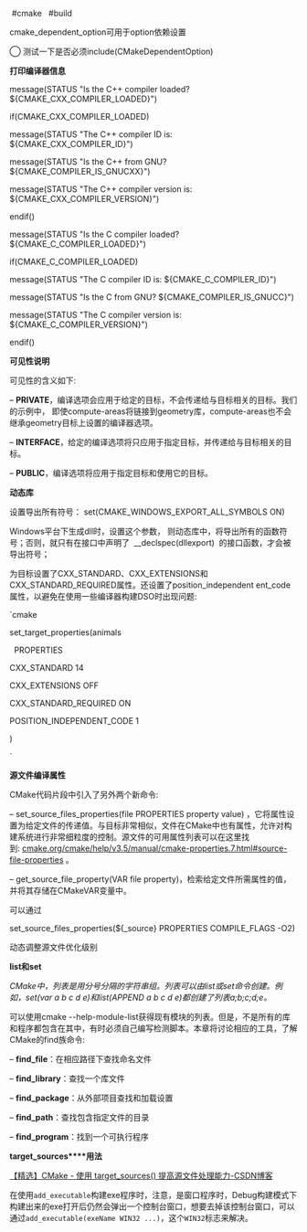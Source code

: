  #cmake   #build  

cmake_dependent_option可用于option依赖设置

◯ 测试一下是否必须include(CMakeDependentOption)

**打印编译器信息**

  

message(STATUS "Is the C++ compiler loaded? ${CMAKE_CXX_COMPILER_LOADED}")

if(CMAKE_CXX_COMPILER_LOADED)

message(STATUS "The C++ compiler ID is: ${CMAKE_CXX_COMPILER_ID}")

message(STATUS "Is the C++ from GNU? ${CMAKE_COMPILER_IS_GNUCXX}")

message(STATUS "The C++ compiler version is: ${CMAKE_CXX_COMPILER_VERSION}")

endif()

message(STATUS "Is the C compiler loaded? ${CMAKE_C_COMPILER_LOADED}")

if(CMAKE_C_COMPILER_LOADED)

message(STATUS "The C compiler ID is: ${CMAKE_C_COMPILER_ID}")

message(STATUS "Is the C from GNU? ${CMAKE_COMPILER_IS_GNUCC}")

message(STATUS "The C compiler version is: ${CMAKE_C_COMPILER_VERSION}")

endif()

  

**可见性说明**

可见性的含义如下:

– **PRIVATE**，编译选项会应用于给定的目标，不会传递给与目标相关的目标。我们的示例中， 即使compute-areas将链接到geometry库，compute-areas也不会继承geometry目标上设置的编译器选项。

– **INTERFACE**，给定的编译选项将只应用于指定目标，并传递给与目标相关的目标。

– **PUBLIC**，编译选项将应用于指定目标和使用它的目标。

**动态库**

设置导出所有符号： set(CMAKE_WINDOWS_EXPORT_ALL_SYMBOLS ON)  

Windows平台下生成dll时，设置这个参数， 则动态库中，将导出所有的函数符号；否则，就只有在接口中声明了  __declspec(dllexport)  的接口函数，才会被导出符号；

为目标设置了CXX_STANDARD、CXX_EXTENSIONS和CXX_STANDARD_REQUIRED属性。还设置了position_independent ent_code属性，以避免在使用一些编译器构建DSO时出现问题:

  

`cmake

set_target_properties(animals

  PROPERTIES

CXX_STANDARD 14

CXX_EXTENSIONS OFF

CXX_STANDARD_REQUIRED ON

POSITION_INDEPENDENT_CODE 1

)

`

  

**源文件编译属性**

CMake代码片段中引入了另外两个新命令:

– set_source_files_properties(file PROPERTIES property value) ，它将属性设置为给定文件的传递值。与目标非常相似，文件在CMake中也有属性，允许对构建系统进行非常细粒度的控制。源文件的可用属性列表可以在这里找到: [cmake.org/cmake/help/v3.5/manual/cmake-properties.7.html#source-file-properties](https://cmake.org/cmake/help/v3.5/manual/cmake-properties.7.html#source-file-properties) 。

– get_source_file_property(VAR file property)，检索给定文件所需属性的值，并将其存储在CMakeVAR变量中。

可以通过

set_source_files_properties(${_source} PROPERTIES COMPILE_FLAGS -O2)

动态调整源文件优化级别

**list****和****set**

_CMake中，列表是用分号分隔的字符串组。列表可以由list或set命令创建。例如，set(var a b c d e)和list(APPEND a b c d e)都创建了列表a;b;c;d;e。_

  

可以使用cmake --help-module-list获得现有模块的列表。但是，不是所有的库和程序都包含在其中，有时必须自己编写检测脚本。本章将讨论相应的工具，了解CMake的find族命令:

– **find_file**：在相应路径下查找命名文件

– **find_library**：查找一个库文件

– **find_package**：从外部项目查找和加载设置

– **find_path**：查找包含指定文件的目录

– **find_program**：找到一个可执行程序

**target_sources****用法**

[【精选】CMake - 使用 target_sources() 提高源文件处理能力-CSDN博客](https://blog.csdn.net/guaaaaaaa/article/details/125601766)



在使用`add_executable`构建exe程序时，注意，是窗口程序时，Debug构建模式下构建出来的exe打开后仍然会弹出一个控制台窗口，想要去掉该控制台窗口，可以通过`add_executable(exeName WIN32 ...)`，这个`WIN32`标志来解决。